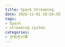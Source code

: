```yaml
---
title: Spark Streaming
date: 2020-11-01 20:54:59
tags:
- Spark
- streaming system
categories:
- 分布式计算
---
```

